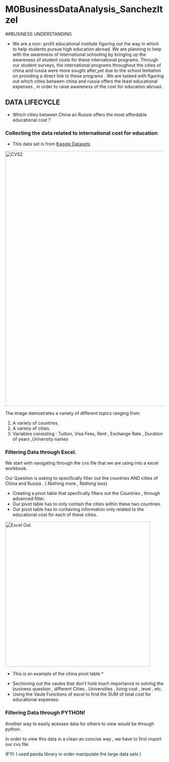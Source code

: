 # M0BusinessDataAnalysis_SanchezItzel
##BUSINESS UNDERSTANDING
- We are a non- profit educational institute figuring out the way in which to help students pursue high education abroad. We are planning to help with the awareness of international schooling by bringing up the awareness of student costs for these international programs. Through our student surveys, the international programs throughout the cities of china and russia were more sought after,yet due to the school limitation on providing a direct link to these programs . We are tasked with figuring out which cities between china and russia offers the least educational expenses , in order to raise awareness of the cost for education abroad.

    
## DATA LIFECYCLE

 - Which cities between China an Russia offers the most affordable educational cost ?

### Collecting the data related to international cost for education 

- This data set is from [Kaggle Datasets](https://www.kaggle.com/datasets/adilshamim8/cost-of-international-education)

<img width="810" alt="CVS2" src="https://github.com/user-attachments/assets/d9ad1f14-58aa-4b02-b935-2fc923a1ad5a"/>

   The image demostrates a variety of different topics ranging from
   1. A variety of countries.
   2. A variety of cities.
   3. Variables consisting : Tuition, Visa Fees, Rent , Exchange Rate , Duration of years ,University names

### Filtering Data through Excel.

We start with navigating through the cvs file that we are using into a excel workbook.

Our Question is asking to specifically filter out the countries AND cities of China and Russia . ( Nothing more , Nothing less)

 - Creating a pivot table that specfically filters out the Countries , through advanced filter.
 - Our pivot table has to only contain the cities within these two countries.
 - Our pivot table has to containing information only related to the educational cost for each of these cities.

<img width="460" alt="Excel Out" src="https://github.com/user-attachments/assets/e64fcedc-bd18-4377-a17d-cdd8d0baf6b7" />

* This is an example of the china pivot table *
 - Sectioning out the vaules that don't hold much importance to solving the business question , different Cities , Universities , living cost , level , etc.
 - Using the Vaule Functions of excel to find the SUM of total cost for educational expenses.


 ### Filtering Data through PYTHON!

 Another way to easily acesses data for others to view would be through python.

 In order to view this data in a clean an concise way , we have to first import our cvs file. 

 (FYI: I used panda library in order manipulate the large data sets )

 




   

 



